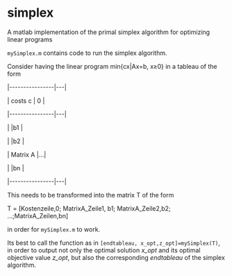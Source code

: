 # simplex
A matlab implementation of the primal simplex algorithm for optimizing linear programs

`mySimplex.m` contains code to run the simplex algorithm.

Consider having the linear program min{cx|Ax=b, x≥0} in a tableau of the form

  |----------------|---|

  | costs c        | 0 |

  |----------------|---|

  |                |b1 |

  |                |b2 |

  |    Matrix A    |...|

  |                |bn |
  
  |----------------|---|

This needs to be transformed into the matrix T of the form

T = [Kostenzeile,0; MatrixA_Zeile1, b1; MatrixA_Zeile2,b2; ...;MatrixA_Zeilen,bn]

in order for `mySimplex.m` to work.

Its best to call the function as in `[endtableau, x_opt,z_opt]=mySimplex(T)`,
in order to output not only the optimal solution _x_opt_ and its optimal objective value
_z_opt_, but also the corresponding _endtableau_ of the simplex algorithm.
